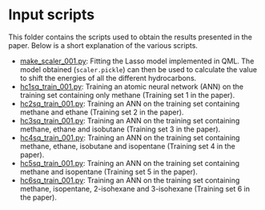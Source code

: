 # Input scripts

This folder contains the scripts used to obtain the results presented in the paper.
Below is a short explanation of the various scripts.

- [make_scaler_001.py](./make_scaler_001.py): Fitting the Lasso model implemented in QML. The model obtained (`scaler.pickle`) can then be used to calculate the value to shift the energies of all the different hydrocarbons.
- [hc1sq_train_001.py](./hc1sq_train_001.py): Training an atomic neural network (ANN) on the training set containing only methane (Training set 1 in the paper).
- [hc2sq_train_001.py](./hc2sq_train_001.py): Training an ANN on the training set containing methane and ethane (Training set 2 in the paper).
- [hc3sq_train_001.py](./hc3sq_train_001.py): Training an ANN on the training set containing methane, ethane  and isobutane (Training set 3 in the paper).
- [hc4sq_train_001.py](./hc4sq_train_001.py): Training an ANN on the training set containing methane, ethane, isobutane and isopentane (Training set 4 in the paper).
- [hc5sq_train_001.py](./hc5sq_train_001.py): Training an ANN on the training set containing methane and isopentane (Training set 5 in the paper).
- [hc6sq_train_001.py](./hc6sq_train_001.py): Training an ANN on the training set containing methane, isopentane, 2-isohexane and 3-isohexane (Training set 6 in the paper).
